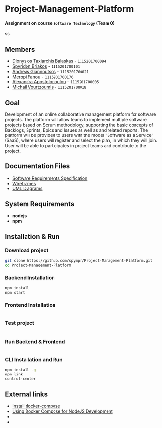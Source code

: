 # Project-Management-Platform
#### Assignment on course `Software Technology` (Team 0)
ss

## Members
* [Dionysios Taxiarchis Balaskas](https://github.com/dbalaskas) - `1115201700094`
* [Spyridon Briakos](https://github.com/spympr) - `1115201700101`
* [Andreas Giannoutsos](https://github.com/AGiannoutsos) - `1115201700021`
* [Meropi Fanou](https://github.com/meryfanou) - `1115201700176`
* [Alexandra Apostolopoulou](https://github.com/alexaapo) - `1115201700005`
* [Michail Vourtzoumis](https://github.com/MVour) - `1115201700018` 

## Goal
Development of an online collaborative management platform for software projects. The platform will allow teams to implement multiple software projects based on Scrum methodology, supporting the basic concepts of Backlogs, Sprints, Epics and Issues as well as and related reports. The platform will be provided to users with the model "Software as a Service" (SaaS), where users will register and select the plan, in which they will join. User will be able to participates in project teams and contribute to the project.

## Documentation Files
* [Software Requirements Specification](./docs/SRS.md)
* [Wireframes](./docs/UI.md)
* [UML Diagrams](./docs/uml)

## System Requirements
* **nodejs**
* **npm**

## Installation & Run

### Download project
```bash 
git clone https://github.com/spympr/Project-Management-Platform.git
cd Project-Management-Platform
```

### Backend Installation
```bash
npm install
npm start
```

### Frontend Installation
```bash

```

### Test project
```bash

```

### Run Backend & Frontend
```bash

```

### CLI Installation and Run
```bash
npm install -g
npm link
control-center
```

## External links
* [Install docker-compose](https://docs.docker.com/compose/install/)
* [Using Docker Compose for NodeJS Development](https://www.cloudbees.com/blog/using-docker-compose-for-nodejs-development/)
* []()
* []()

